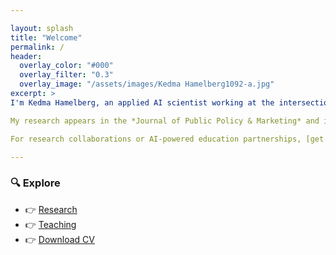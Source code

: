 ```yaml
---

layout: splash
title: "Welcome"
permalink: /
header:
  overlay_color: "#000"
  overlay_filter: "0.3"
  overlay_image: "/assets/images/Kedma Hamelberg1092-a.jpg"
excerpt: >
I'm Kedma Hamelberg, an applied AI scientist working at the intersection of marketing, business, and society. AI is both my method and my object of study: methodologically, I apply NLP, machine learning, deep learning, and AI agents to analyze public discourse; conceptually, I examine how AI technologies reshape consumer behavior, business strategy, and societal norms.

My research appears in the *Journal of Public Policy & Marketing* and is presented at top conferences such as EMAC and AMS. I teach Digital Marketing & Analytics and Applied AI for Marketing to diverse master’s cohorts in Business Administration.

For research collaborations or AI-powered education partnerships, [get in touch](mailto:kedma@hamelberg-ai.com).

---
```


### 🔍 Explore

- 👉 [Research](/research/)
- 👉 [Teaching](/teaching/)
- 👉 [Download CV](/cv/)
